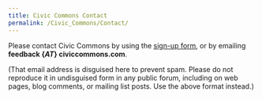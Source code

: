 ```yaml
---
title: Civic Commons Contact
permalink: /Civic_Commons/Contact/
---
```


Please contact Civic Commons by using the [sign-up form](http://civiccommons.com/sign-up/), or by emailing **feedback {_AT_} civiccommons.com**.

(That email address is disguised here to prevent spam. Please do not reproduce it in undisguised form in any public forum, including on web pages, blog comments, or mailing list posts. Use the above format instead.)
